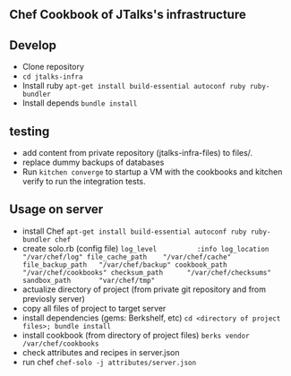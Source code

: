 Chef Cookbook of JTalks's infrastructure
----

## Develop

- Clone repository
- `cd jtalks-infra`
- Install ruby   `apt-get install build-essential autoconf ruby ruby-bundler`
- Install depends `bundle install`

## testing

- add content from private repository (jtalks-infra-files) to files/.
- replace dummy backups of databases
- Run `kitchen converge` to startup a VM with the cookbooks and kitchen verify to run the integration tests.


## Usage on server

- install Chef  `apt-get install build-essential autoconf ruby ruby-bundler chef`
- create solo.rb (config file)
	`log_level          :info
     	log_location	   "/var/chef/log"
     	file_cache_path    "/var/chef/cache"
        file_backup_path   "/var/chef/backup"
     	cookbook_path      "/var/chef/cookbooks"
     	checksum_path      "/var/chef/checksums"
     	sandbox_path	   "var/chef/tmp"`
- actualize directory of project <files> (from private git repository and from previosly server)
- copy all files of project to target server
- install dependencies (gems: Berkshelf, etc) `cd <directory of project files>; bundle install`
- install cookbook (from directory of project files) `berks vendor /var/chef/cookbooks`
- check attributes and recipes in server.json
- run chef   `chef-solo -j attributes/server.json`
